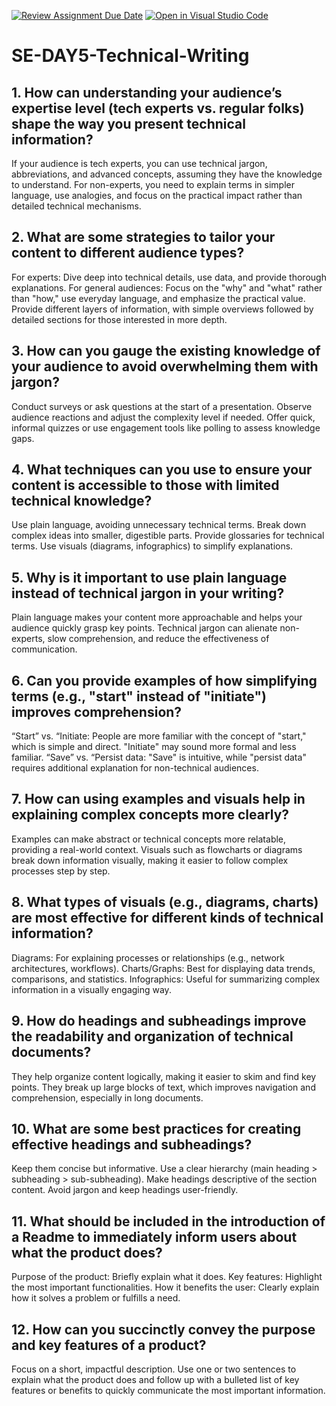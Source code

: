 [![Review Assignment Due Date](https://classroom.github.com/assets/deadline-readme-button-22041afd0340ce965d47ae6ef1cefeee28c7c493a6346c4f15d667ab976d596c.svg)](https://classroom.github.com/a/zsAR-pyY)
[![Open in Visual Studio Code](https://classroom.github.com/assets/open-in-vscode-2e0aaae1b6195c2367325f4f02e2d04e9abb55f0b24a779b69b11b9e10269abc.svg)](https://classroom.github.com/online_ide?assignment_repo_id=16228926&assignment_repo_type=AssignmentRepo)
# SE-DAY5-Technical-Writing
## 1. How can understanding your audience’s expertise level (tech experts vs. regular folks) shape the way you present technical information?

If your audience is tech experts, you can use technical jargon, abbreviations, and advanced concepts, assuming they have the knowledge to understand. 
For non-experts, you need to explain terms in simpler language, use analogies, and focus on the practical impact rather than detailed technical mechanisms.

## 2. What are some strategies to tailor your content to different audience types?

For experts: Dive deep into technical details, use data, and provide thorough explanations.
For general audiences: Focus on the "why" and "what" rather than "how," use everyday language, and emphasize the practical value.
Provide different layers of information, with simple overviews followed by detailed sections for those interested in more depth.

## 3. How can you gauge the existing knowledge of your audience to avoid overwhelming them with jargon?

Conduct surveys or ask questions at the start of a presentation.
Observe audience reactions and adjust the complexity level if needed.
Offer quick, informal quizzes or use engagement tools like polling to assess knowledge gaps.

## 4. What techniques can you use to ensure your content is accessible to those with limited technical knowledge?

Use plain language, avoiding unnecessary technical terms.
Break down complex ideas into smaller, digestible parts.
Provide glossaries for technical terms.
Use visuals (diagrams, infographics) to simplify explanations.

## 5. Why is it important to use plain language instead of technical jargon in your writing?

Plain language makes your content more approachable and helps your audience quickly grasp key points. 
Technical jargon can alienate non-experts, slow comprehension, and reduce the effectiveness of communication.

## 6. Can you provide examples of how simplifying terms (e.g., "start" instead of "initiate") improves comprehension?

“Start” vs. “Initiate: People are more familiar with the concept of "start," which is simple and direct. "Initiate" may sound more formal and less familiar.
“Save” vs. “Persist data: "Save" is intuitive, while "persist data" requires additional explanation for non-technical audiences.

## 7. How can using examples and visuals help in explaining complex concepts more clearly?

Examples can make abstract or technical concepts more relatable, providing a real-world context.
Visuals such as flowcharts or diagrams break down information visually, making it easier to follow complex processes step by step.

## 8. What types of visuals (e.g., diagrams, charts) are most effective for different kinds of technical information?

Diagrams: For explaining processes or relationships (e.g., network architectures, workflows).
Charts/Graphs: Best for displaying data trends, comparisons, and statistics.
Infographics: Useful for summarizing complex information in a visually engaging way.

## 9. How do headings and subheadings improve the readability and organization of technical documents?

They help organize content logically, making it easier to skim and find key points. 
They break up large blocks of text, which improves navigation and comprehension, especially in long documents.

## 10. What are some best practices for creating effective headings and subheadings?

Keep them concise but informative.
Use a clear hierarchy (main heading > subheading > sub-subheading).
Make headings descriptive of the section content.
Avoid jargon and keep headings user-friendly.

## 11. What should be included in the introduction of a Readme to immediately inform users about what the product does?

Purpose of the product: Briefly explain what it does.
Key features: Highlight the most important functionalities.
How it benefits the user: Clearly explain how it solves a problem or fulfills a need.

## 12. How can you succinctly convey the purpose and key features of a product?

Focus on a short, impactful description. Use one or two sentences to explain what the product does and follow up with a bulleted list of key features or benefits to quickly communicate the most important information.

